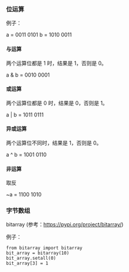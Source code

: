 ### 位运算

例子：

a = 0011 0101
b = 1010 0011

#### 与运算

两个运算位都是 1 时，结果是 1，否则是 0。

a & b = 0010 0001

#### 或运算

两个运算位都是 0 时，结果是 0，否则是 1。

a | b = 1011 0111

#### 异或运算

两个运算位不同时，结果是 1，否则是 0。

a ^ b = 1001 0110

#### 非运算

取反

~a = 1100 1010

### 字节数组

bitarray (参考：https://pypi.org/project/bitarray/)

例子：

```
from bitarray import bitarray
bit_array = bitarray(10)
bit_array.setall(0)
bit_array[3] = 1
```
